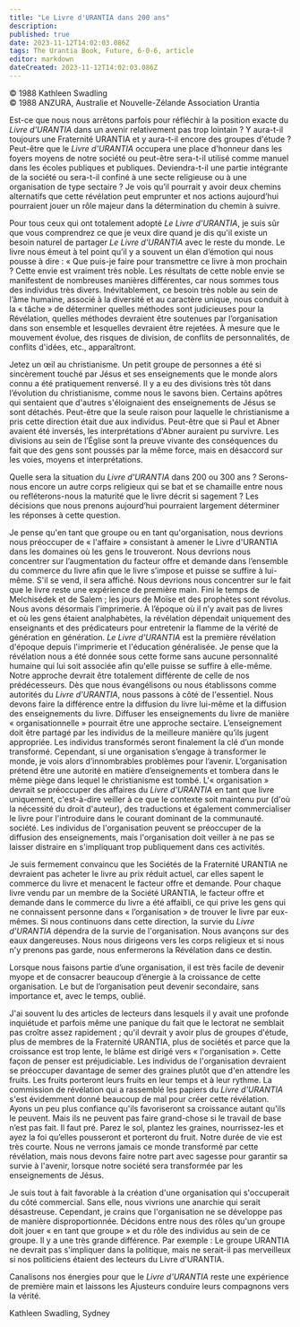 ```yaml
---
title: "Le Livre d'URANTIA dans 200 ans"
description: 
published: true
date: 2023-11-12T14:02:03.086Z
tags: The Urantia Book, Future, 6-0-6, article
editor: markdown
dateCreated: 2023-11-12T14:02:03.086Z
---
```



<p class="v-card v-sheet theme--light grey lighten-3 px-2 py-1">© 1988 Kathleen Swadling<br>© 1988 ANZURA, Australie et Nouvelle-Zélande Association Urantia</p>


Est-ce que nous nous arrêtons parfois pour réfléchir à la position exacte du _Livre d'URANTIA_ dans un avenir relativement pas trop lointain ? Y aura-t-il toujours une Fraternité URANTIA et y aura-t-il encore des groupes d'étude ? Peut-être que le _Livre d'URANTIA_ occupera une place d'honneur dans les foyers moyens de notre société ou peut-être sera-t-il utilisé comme manuel dans les écoles publiques et publiques. Deviendra-t-il une partie intégrante de la société ou sera-t-il confiné à une secte religieuse ou à une organisation de type sectaire ? Je vois qu’il pourrait y avoir deux chemins alternatifs que cette révélation peut emprunter et nos actions aujourd’hui pourraient jouer un rôle majeur dans la détermination du chemin à suivre.

Pour tous ceux qui ont totalement adopté _Le Livre d'URANTIA_, je suis sûr que vous comprendrez ce que je veux dire quand je dis qu'il existe un besoin naturel de partager _Le Livre d'URANTIA_ avec le reste du monde. Le livre nous émeut à tel point qu’il y a souvent un élan d’émotion qui nous pousse à dire : « Que puis-je faire pour transmettre ce livre à mon prochain ? Cette envie est vraiment très noble. Les résultats de cette noble envie se manifestent de nombreuses manières différentes, car nous sommes tous des individus très divers. Inévitablement, ce besoin très noble au sein de l’âme humaine, associé à la diversité et au caractère unique, nous conduit à la « tâche » de déterminer quelles méthodes sont judicieuses pour la Révélation, quelles méthodes devraient être soutenues par l’organisation dans son ensemble et lesquelles devraient être rejetées. À mesure que le mouvement évolue, des risques de division, de conflits de personnalités, de conflits d'idées, etc., apparaîtront.

Jetez un œil au christianisme. Un petit groupe de personnes a été si sincèrement touché par Jésus et ses enseignements que le monde alors connu a été pratiquement renversé. Il y a eu des divisions très tôt dans l’évolution du christianisme, comme nous le savons bien. Certains apôtres qui sentaient que d'autres s'éloignaient des enseignements de Jésus se sont détachés. Peut-être que la seule raison pour laquelle le christianisme a pris cette direction était due aux individus. Peut-être que si Paul et Abner avaient été inversés, les interprétations d'Abner auraient pu survivre. Les divisions au sein de l’Église sont la preuve vivante des conséquences du fait que des gens sont poussés par la même force, mais en désaccord sur les voies, moyens et interprétations.

Quelle sera la situation du _Livre d'URANTIA_ dans 200 ou 300 ans ? Serons-nous encore un autre corps religieux qui se bat et se chamaille entre nous ou refléterons-nous la maturité que le livre décrit si sagement ? Les décisions que nous prenons aujourd’hui pourraient largement déterminer les réponses à cette question.

Je pense qu'en tant que groupe ou en tant qu'organisation, nous devrions nous préoccuper de « l'affaire » consistant à amener le Livre d'URANTIA dans les domaines où les gens le trouveront. Nous devrions nous concentrer sur l’augmentation du facteur offre et demande dans l’ensemble du commerce du livre afin que le livre s’impose et puisse se suffire à lui-même. S'il se vend, il sera affiché. Nous devrions nous concentrer sur le fait que le livre reste une expérience de première main. Fini le temps de Melchisédek et de Salem ; les jours de Moïse et des prophètes sont révolus. Nous avons désormais l'imprimerie. À l’époque où il n’y avait pas de livres et où les gens étaient analphabètes, la révélation dépendait uniquement des enseignants et des prédicateurs pour entretenir la flamme de la vérité de génération en génération. _Le Livre d'URANTIA_ est la première révélation d'époque depuis l'imprimerie et l'éducation généralisée. Je pense que la révélation nous a été donnée sous cette forme sans aucune personnalité humaine qui lui soit associée afin qu'elle puisse se suffire à elle-même. Notre approche devrait être totalement différente de celle de nos prédécesseurs. Dès que nous évangélisons ou nous établissons comme autorités du _Livre d'URANTIA_, nous passons à côté de l'essentiel. Nous devons faire la différence entre la diffusion du livre lui-même et la diffusion des enseignements du livre. Diffuser les enseignements du livre de manière « organisationnelle » pourrait être une approche sectaire. L’enseignement doit être partagé par les individus de la meilleure manière qu’ils jugent appropriée. Les individus transformés seront finalement la clé d’un monde transformé. Cependant, si une organisation s’engage à transformer le monde, je vois alors d’innombrables problèmes pour l’avenir. L’organisation prétend être une autorité en matière d’enseignements et tombera dans le même piège dans lequel le christianisme est tombé. L'« organisation » devrait se préoccuper des affaires du _Livre d'URANTIA_ en tant que livre uniquement, c'est-à-dire veiller à ce que le contexte soit maintenu pur (d'où la nécessité du droit d'auteur), des traductions et également commercialiser le livre pour l'introduire dans le courant dominant de la communauté. société. Les individus de l'organisation peuvent se préoccuper de la diffusion des enseignements, mais l'organisation doit veiller à ne pas se laisser distraire en s'impliquant trop publiquement dans ces activités.

Je suis fermement convaincu que les Sociétés de la Fraternité URANTIA ne devraient pas acheter le livre au prix réduit actuel, car elles sapent le commerce du livre et menacent le facteur offre et demande. Pour chaque livre vendu par un membre de la Société URANTIA, le facteur offre et demande dans le commerce du livre a été affaibli, ce qui prive les gens qui ne connaissent personne dans « l’organisation » de trouver le livre par eux-mêmes. Si nous continuons dans cette direction, la survie du _Livre d'URANTIA_ dépendra de la survie de l'organisation. Nous avançons sur des eaux dangereuses. Nous nous dirigeons vers les corps religieux et si nous n'y prenons pas garde, nous enfermerons la Révélation dans ce destin.

Lorsque nous faisons partie d’une organisation, il est très facile de devenir myope et de consacrer beaucoup d’énergie à la croissance de cette organisation. Le but de l’organisation peut devenir secondaire, sans importance et, avec le temps, oublié.

J'ai souvent lu des articles de lecteurs dans lesquels il y avait une profonde inquiétude et parfois même une panique du fait que le lectorat ne semblait pas croître assez rapidement ; qu'il devrait y avoir plus de groupes d'étude, plus de membres de la Fraternité URANTIA, plus de sociétés et parce que la croissance est trop lente, le blâme est dirigé vers « l'organisation ». Cette façon de penser est préjudiciable. Les individus de l'organisation devraient se préoccuper davantage de semer des graines plutôt que d'en attendre les fruits. Les fruits porteront leurs fruits en leur temps et à leur rythme. La commission de révélation qui a rassemblé les papiers du _Livre d'URANTIA_ s'est évidemment donné beaucoup de mal pour créer cette révélation. Ayons un peu plus confiance qu'ils favoriseront sa croissance autant qu'ils le peuvent. Mais ils ne peuvent pas faire grand-chose si le travail de base n’est pas fait. Il faut pré. Parez le sol, plantez les graines, nourrissez-les et ayez la foi qu’elles pousseront et porteront du fruit. Notre durée de vie est très courte. Nous ne verrons jamais ce monde transformé par cette révélation, mais nous devons faire notre part avec sagesse pour garantir sa survie à l'avenir, lorsque notre société sera transformée par les enseignements de Jésus.

Je suis tout à fait favorable à la création d'une organisation qui s'occuperait du côté commercial. Sans elle, nous vivrions une anarchie qui serait désastreuse. Cependant, je crains que l'organisation ne se développe pas de manière disproportionnée. Décidons entre nous des rôles qu'un groupe doit jouer « en tant que groupe » et du rôle des individus au sein de ce groupe. Il y a une très grande différence. Par exemple : Le groupe URANTIA ne devrait pas s'impliquer dans la politique, mais ne serait-il pas merveilleux si nos politiciens étaient des lecteurs du Livre d'URANTIA.

Canalisons nos énergies pour que le _Livre d'URANTIA_ reste une expérience de première main et laissons les Ajusteurs conduire leurs compagnons vers la vérité.

Kathleen Swadling, Sydney

